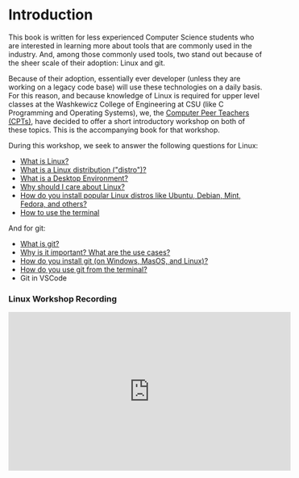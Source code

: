 # Introduction

This book is written for less experienced Computer Science students who are interested in learning more about tools that are commonly used in the industry. And, among those commonly used tools, two stand out because of the sheer scale of their adoption: Linux and git.

Because of their adoption, essentially ever developer (unless they are working on a legacy code base) will use these technologies on a daily basis. For this reason, and because knowledge of Linux is required for upper level classes at the Washkewicz College of Engineering at CSU (like C Programming and Operating Systems), we, the [Computer Peer Teachers (CPTs)](https://engineering.csuohio.edu/advising/computer-peer-teachers-cpts), have decided to offer a short introductory workshop on both of these topics. This is the accompanying book for that workshop.

During this workshop, we seek to answer the following questions for Linux:

- [What is Linux?](./ch1-linux.md)
- [What is a Linux distribution ("distro")?](./ch1-linux.md#what-is-a-linux-distribution)
- [What is a Desktop Environment?](./ch1-linux.md#what-is-a-desktop-environment)
- [Why should I care about Linux?](./ch1-linux.md#why-should-i-care-about-linux)
- [How do you install popular Linux distros like Ubuntu, Debian, Mint, Fedora, and others?](./ch1.1-linux-installation.md)
- [How to use the terminal](./ch1.2-linux-terminal.md)

And for git:

- [What is git?](./ch2-git.md)
- [Why is it important? What are the use cases?](./ch2-git.md#use-cases)
- [How do you install git (on Windows, MasOS, and Linux)?](./ch2.1-git-installation.md)
- [How do you use git from the terminal?](./ch2.2-using-git.md)
- Git in VSCode


### Linux Workshop Recording
<iframe width="560" height="315" src="https://youtube.com/embed/CYBsi1-lU3A?si=ko6ESG8D9nKWqd4Z" title="Linux Workshop" frameborder="0" allow="accelerometer; autoplay; clipboard-write; encrypted-media; gyroscope; picture-in-picture; web-share" referrerpolicy="strict-origin-when-cross-origin" allowfullscreen></iframe>

